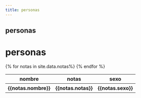 ```yaml
---
title: personas
---
```

 ## personas

<h1>personas</h1>

<table>
	 <thead>
	    <tr>
	        <th>nombre</th>
	        <th>notas</th>
	        <th>sexo</th>
	        </tr>
	</thead>
    <tbody>
        {% for notas in site.data.notas%}
	    <tr>
	        <th>{{notas.nombre}}</th>
	        <th>{{notas.notas}}</th>
	        <th>{{notas.sexo}}</th>
	    </tr>
        {% endfor %}
	</tbody>
</table>

